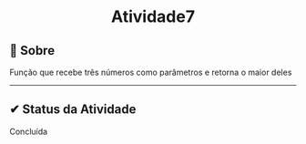 <h1 align="center">Atividade7</h2>

## 🔧 Sobre

Função que recebe três números como parâmetros e retorna o maior deles

---

##  ✔ Status da Atividade

Concluída
